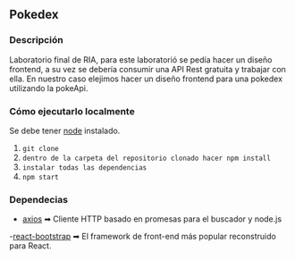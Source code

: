 ## Pokedex

### Descripción

Laboratorio final de RIA, para este laboratorió se pedía hacer un diseño frontend, a su vez se debería consumir una API Rest gratuita y trabajar con ella. En nuestro caso elejimos hacer un diseño frontend para una pokedex utilizando la pokeApi.

### Cómo ejecutarlo localmente

Se debe tener [node](https://nodejs.org/es/) instalado.

1. `git clone `
2. `dentro de la carpeta del repositorio clonado hacer npm install`
3. `instalar todas las dependencias`
4. `npm start`

### Dependecias

- [axios](https://github.com/axios/axios) ➡ Cliente HTTP basado en promesas para el buscador y node.js

-[react-bootstrap](https://react-bootstrap.github.io/) ➡ El framework de front-end más popular reconstruido para React.
